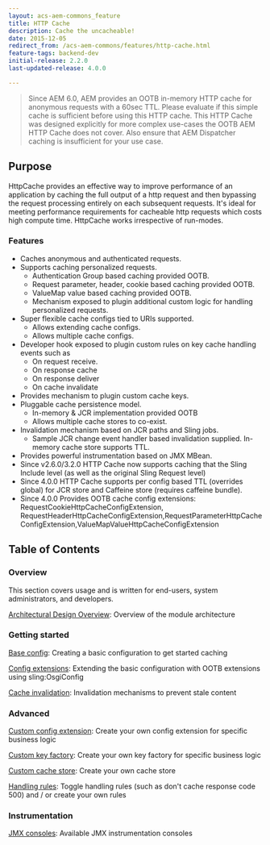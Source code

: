 ```yaml
---
layout: acs-aem-commons_feature
title: HTTP Cache
description: Cache the uncacheable!
date: 2015-12-05
redirect_from: /acs-aem-commons/features/http-cache.html
feature-tags: backend-dev
initial-release: 2.2.0
last-updated-release: 4.0.0

---
```


> Since AEM 6.0, AEM provides an OOTB in-memory HTTP cache for anonymous requests with a 60sec TTL. Please evaluate if this simple cache is sufficient before using this HTTP cache. This HTTP Cache was designed explicitly for more complex use-cases the OOTB AEM HTTP Cache does not cover. Also ensure that AEM Dispatcher caching is insufficient for your use case.

## Purpose
HttpCache provides an effective way to improve performance of an application by caching the full output of a http request and then bypassing the request processing entirely on each subsequent requests. It's ideal for meeting performance requirements for cacheable http requests which costs high compute time. HttpCache works irrespective of run-modes.

### Features
* Caches anonymous and authenticated requests.
* Supports caching personalized requests.
	* Authentication Group based caching provided OOTB.
	* Request parameter, header, cookie based caching provided OOTB.
	* ValueMap value based caching provided OOTB.
	* Mechanism exposed to plugin additional custom logic for handling personalized requests.
* Super flexible cache configs tied to URIs supported.
	* Allows extending cache configs.
	* Allows multiple cache configs.
* Developer hook exposed to plugin custom rules on key cache handling events such as
	* On request receive.
	* On response cache
	* On response deliver
	* On cache invalidate
* Provides mechanism to plugin custom cache keys.
* Pluggable cache persistence model.
	* In-memory & JCR implementation provided OOTB
	* Allows multiple cache stores to co-exist.
* Invalidation mechanism based on JCR paths and Sling jobs.
	* Sample JCR change event handler based invalidation supplied.
	In-memory cache store supports TTL.
* Provides powerful instrumentation based on JMX MBean.
* Since v2.6.0/3.2.0 HTTP Cache now supports caching that the Sling Include level (as well as the original Sling Request level)
* Since 4.0.0 HTTP Cache supports per config based TTL (overrides global) for JCR store and Caffeine store (requires caffeine bundle).
* Since 4.0.0 Provides OOTB cache config extensions: RequestCookieHttpCacheConfigExtension, RequestHeaderHttpCacheConfigExtension,RequestParameterHttpCacheConfigExtension,ValueMapValueHttpCacheConfigExtension
    
## Table of Contents

### Overview
This section covers usage and is written for end-users, system administrators, and developers.

[Architectural Design Overview](subpages/architectural-design.html): Overview of the module architecture

### Getting started

[Base config](subpages/base-config.html): Creating a basic configuration to get started caching

[Config extensions](subpages/config-extensions.html): Extending the basic configuration with OOTB extensions using sling:OsgiConfig

[Cache invalidation](subpages/invalidation.html): Invalidation mechanisms to prevent stale content

### Advanced

[Custom config extension](subpages/creating-config-extension.html): Create your own config extension for specific business logic

[Custom key factory](subpages/creating-key-factory.html): Create your own key factory for specific business logic

[Custom cache store](subpages/creating-cache-store.html): Create your own cache store

[Handling rules](subpages/handling-rules.html): Toggle handling rules (such as don't cache response code 500) and / or create your own rules

### Instrumentation

[JMX consoles](subpages/jmx.html): Available JMX instrumentation consoles

